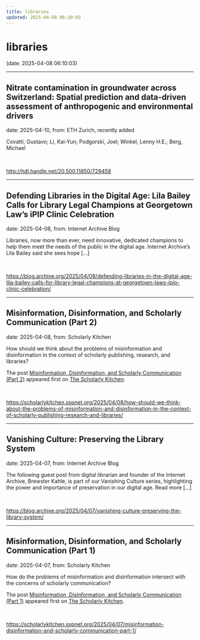 ```yaml
---
title: libraries
updated: 2025-04-08 06:10:03
---
```


# libraries

(date: 2025-04-08 06:10:03)

---

## Nitrate contamination in groundwater across Switzerland: Spatial prediction and data-driven assessment of anthropogenic and environmental drivers

date: 2025-04-10, from: ETH Zurich, recently added

Covatti, Gustavo; Li, Kai-Yun; Podgorski, Joel; Winkel, Lenny H.E.; Berg, Michael 

<br> 

<http://hdl.handle.net/20.500.11850/729458>

---

## Defending Libraries in the Digital Age: Lila Bailey Calls for Library Legal Champions at Georgetown Law’s iPIP Clinic Celebration

date: 2025-04-08, from: Internet Archive Blog

Libraries, now more than ever, need innovative, dedicated champions to help them meet the needs of the public in the digital age. Internet Archive’s Lila Bailey said she sees hope [&#8230;] 

<br> 

<https://blog.archive.org/2025/04/08/defending-libraries-in-the-digital-age-lila-bailey-calls-for-library-legal-champions-at-georgetown-laws-ipip-clinic-celebration/>

---

## Misinformation, Disinformation, and Scholarly Communication (Part 2)

date: 2025-04-08, from: Scholarly Kitchen

<p>How should we think about the problems of misinformation and disinformation in the context of scholarly publishing, research, and libraries?</p>
<p>The post <a href="https://scholarlykitchen.sspnet.org/2025/04/08/how-should-we-think-about-the-problems-of-misinformation-and-disinformation-in-the-context-of-scholarly-publishing-research-and-libraries/">Misinformation, Disinformation, and Scholarly Communication (Part 2)</a> appeared first on <a href="https://scholarlykitchen.sspnet.org">The Scholarly Kitchen</a>.</p>
 

<br> 

<https://scholarlykitchen.sspnet.org/2025/04/08/how-should-we-think-about-the-problems-of-misinformation-and-disinformation-in-the-context-of-scholarly-publishing-research-and-libraries/>

---

## Vanishing Culture: Preserving the Library System

date: 2025-04-07, from: Internet Archive Blog

The following guest post from digital librarian and founder of the Internet Archive,&#160;Brewster Kahle,&#160;is part of our&#160;Vanishing Culture&#160;series, highlighting the power and importance of preservation in our digital age.&#160;Read more [&#8230;] 

<br> 

<https://blog.archive.org/2025/04/07/vanishing-culture-preserving-the-library-system/>

---

## Misinformation, Disinformation, and Scholarly Communication (Part 1)

date: 2025-04-07, from: Scholarly Kitchen

<p>How do the problems of misinformation and disinformation intersect with the concerns of scholarly communication? </p>
<p>The post <a href="https://scholarlykitchen.sspnet.org/2025/04/07/misinformation-disinformation-and-scholarly-communication-part-1/">Misinformation, Disinformation, and Scholarly Communication (Part 1)</a> appeared first on <a href="https://scholarlykitchen.sspnet.org">The Scholarly Kitchen</a>.</p>
 

<br> 

<https://scholarlykitchen.sspnet.org/2025/04/07/misinformation-disinformation-and-scholarly-communication-part-1/>

